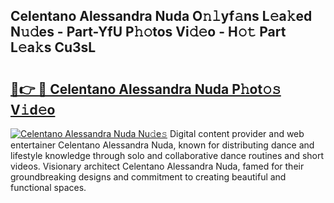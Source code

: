 ## Celentano Alessandra Nuda O𝚗𝚕yf𝚊ns L𝚎a𝚔ed N𝚞𝚍es - Part-YfU P𝚑𝚘tos Vi𝚍𝚎o - H𝚘𝚝 Part L𝚎a𝚔s Cu3sL

# <h2><a href="http://kf72cyb.oniu.top/?m=Celentano+Alessandra+Nuda">🔗👉 🔴 Celentano Alessandra Nuda P𝚑ot𝚘𝚜 V𝚒d𝚎o</a></h2>

[![Celentano Alessandra Nuda Nu𝚍e𝚜](https://i.imgur.com/0qMVB7G.gif)](http://kf72cyb.oniu.top/?m=Celentano+Alessandra+Nuda)
Digital content provider and web entertainer Celentano Alessandra Nuda, known for distributing dance and lifestyle knowledge through solo and collaborative dance routines and short videos. Visionary architect Celentano Alessandra Nuda, famed for their groundbreaking designs and commitment to creating beautiful and functional spaces.  

